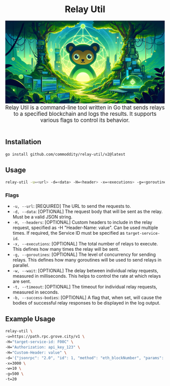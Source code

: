 <div align="center">
    <h1>Relay Util</h1>
    <img src=".github/relay-util.png" alt="Relay Util logo" width="600"/>
    <br/>
    <big>Relay Util is a command-line tool written in Go that sends relays to a specified blockchain and logs the results.</big>
    <big>It supports various flags to control its behavior.</big>
</div>
<br/>

## Installation

```bash
go install github.com/commoddity/relay-util/v2@latest
```

## Usage

```bash
relay-util -u=<url> -d=<data> -H=<header> -x=<executions> -g=<goroutines> -w=<wait> -t=<timeout> [-b] 
```

### Flags

- `-u, --url`: [REQUIRED] The URL to send the requests to.
- `-d, --data`: [OPTIONAL] The request body that will be sent as the relay. Must be a valid JSON string.
- `-H, --headers`: [OPTIONAL] Custom headers to include in the relay request, specified as -H "Header-Name: value". Can be used multiple times. If required, the Service ID must be specified as `target-service-id`.
- `-x, --executions`: [OPTIONAL] The total number of relays to execute. This defines how many times the relay will be sent.
- `-g, --goroutines`: [OPTIONAL] The level of concurrency for sending relays. This defines how many goroutines will be used to send relays in parallel.
- `-w, --wait`: [OPTIONAL] The delay between individual relay requests, measured in milliseconds. This helps to control the rate at which relays are sent.
- `-t, --timeout`: [OPTIONAL] The timeout for individual relay requests, measured in seconds.
- `-b, --success-bodies`: [OPTIONAL] A flag that, when set, will cause the bodies of successful relay responses to be displayed in the log output.

## Example Usage

```bash
relay-util \
-u=https://path.rpc.grove.city/v1 \
-H="target-service-id: F00C" \
-H="Authorization: api_key_123" \
-H="Custom-Header: value" \
-d='{"jsonrpc": "2.0", "id": 1, "method": "eth_blockNumber", "params": []}' \
-x=3000 \
-w=10 \
-g=500 \
-t=20
```

